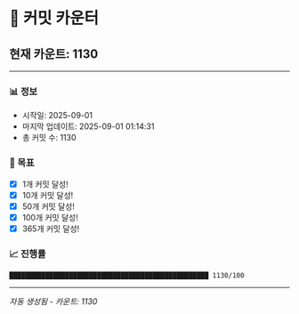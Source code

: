 # 🔢 커밋 카운터

## 현재 카운트: 1130

---

### 📊 정보
- 시작일: 2025-09-01
- 마지막 업데이트: 2025-09-01 01:14:31
- 총 커밋 수: 1130

### 🎯 목표
- [x] 1개 커밋 달성!
- [x] 10개 커밋 달성!
- [x] 50개 커밋 달성!
- [x] 100개 커밋 달성!
- [x] 365개 커밋 달성!

### 📈 진행률
```
██████████████████████████████████████████████████ 1130/100
```

---
*자동 생성됨 - 카운트: 1130*
